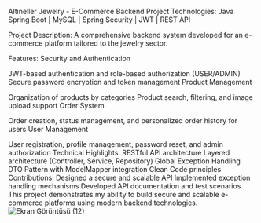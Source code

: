 Altıneller Jewelry - E-Commerce Backend Project
Technologies:
Java Spring Boot | MySQL | Spring Security | JWT | REST API

Project Description:
A comprehensive backend system developed for an e-commerce platform tailored to the jewelry sector.

Features:
Security and Authentication

JWT-based authentication and role-based authorization (USER/ADMIN)
Secure password encryption and token management
Product Management

Organization of products by categories
Product search, filtering, and image upload support
Order System

Order creation, status management, and personalized order history for users
User Management

User registration, profile management, password reset, and admin authorization
Technical Highlights:
RESTful API architecture
Layered architecture (Controller, Service, Repository)
Global Exception Handling
DTO Pattern with ModelMapper integration
Clean Code principles
Contributions:
Designed a secure and scalable API
Implemented exception handling mechanisms
Developed API documentation and test scenarios
This project demonstrates my ability to build secure and scalable e-commerce platforms using modern backend technologies.
![Ekran Görüntüsü (12)](https://github.com/user-attachments/assets/36ce3968-aa4b-4ece-8488-69325d5e842f)
